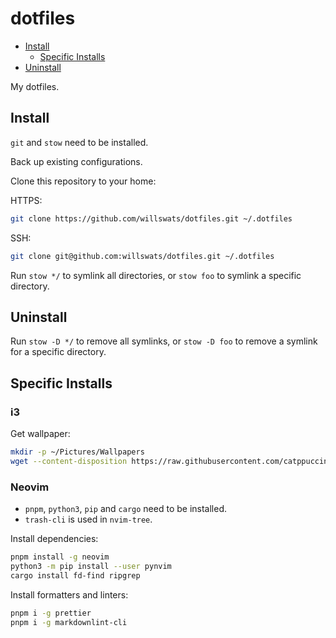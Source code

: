 # dotfiles

<!--toc:start-->

- [Install](#install)
  - [Specific Installs](#specific-installs)
- [Uninstall](#uninstall)
<!--toc:end-->

My dotfiles.

## Install

`git` and `stow` need to be installed.

Back up existing configurations.

Clone this repository to your home:

HTTPS:

```bash
git clone https://github.com/willswats/dotfiles.git ~/.dotfiles
```

SSH:

```bash
git clone git@github.com:willswats/dotfiles.git ~/.dotfiles
```

Run `stow */` to symlink all directories, or `stow foo` to symlink a specific directory.

## Uninstall

Run `stow -D */` to remove all symlinks, or `stow -D foo` to remove a symlink for a specific directory.

## Specific Installs

### i3

Get wallpaper:

```bash
mkdir -p ~/Pictures/Wallpapers
wget --content-disposition https://raw.githubusercontent.com/catppuccin/wallpapers/main/minimalistic/tetris.png -O ~/Pictures/Wallpapers/tetris.png
```

### Neovim

- `pnpm`, `python3`, `pip` and `cargo` need to be installed.
- `trash-cli` is used in `nvim-tree`.

Install dependencies:

```bash
pnpm install -g neovim
python3 -m pip install --user pynvim
cargo install fd-find ripgrep
```

Install formatters and linters:

```bash
pnpm i -g prettier
pnpm i -g markdownlint-cli
```
